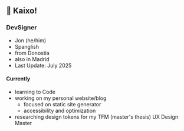 ## 👋 Kaixo!

### DevSigner 
- Jon (he/him)
- Spanglish
- from Donostia
- also in Madrid
- Last Update: July 2025

#### Currently
- learning to Code
- working on my personal website/blog
  - focused on static site generator
  - accessibility and optimization
- researching design tokens for my TFM
  (master's thesis) UX Design Master 

